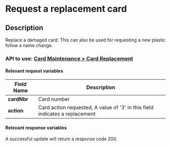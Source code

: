 # Request a replacement card

## Description

Replace a damaged card. This can also be used for requesting a new plastic follow a name change.

### API to use: [Card Maintenance > Card Replacement](../api?type=post&path=/fv_emea/v1/cardReplacement)

#### Relevant request variables

| Field Name  | Description                                                                 |
|-------------|-----------------------------------------------------------------------------|
| **cardNbr** | Card number                                                                 |
| **action**  | Card action requested, A value of '3' in this field indicates a replacement |

#### Relevant response variables

A successful update will return a response code 200.
